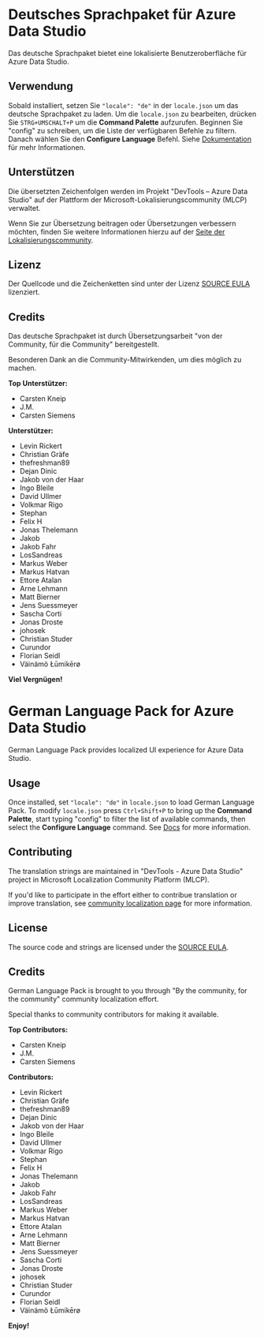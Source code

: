 # Deutsches Sprachpaket für Azure Data Studio

Das deutsche Sprachpaket bietet eine lokalisierte Benutzeroberfläche für Azure Data Studio.

## Verwendung

Sobald installiert, setzen Sie `"locale": "de"` in der `locale.json` um das deutsche Sprachpaket zu laden. Um die `locale.json` zu bearbeiten, drücken Sie `STRG+UMSCHALT+P` um die **Command Palette** aufzurufen. Beginnen Sie "config" zu schreiben, um die Liste der verfügbaren Befehle zu filtern. Danach wählen Sie den **Configure Language** Befehl. Siehe [Dokumentation](https://go.microsoft.com/fwlink/?LinkId=761051) für mehr Informationen.

## Unterstützen

Die übersetzten Zeichenfolgen werden im Projekt "DevTools – Azure Data Studio" auf der Plattform der Microsoft-Lokalisierungscommunity (MLCP) verwaltet.

Wenn Sie zur Übersetzung beitragen oder Übersetzungen verbessern möchten, finden Sie weitere Informationen hierzu auf der [Seite der Lokalisierungscommunity](https://aka.ms/vscodeloc).


## Lizenz

Der Quellcode und die Zeichenketten sind unter der Lizenz [SOURCE EULA](https://github.com/Microsoft/azuredatastudio/blob/master/LICENSE.txt) lizenziert.

## Credits

Das deutsche Sprachpaket ist durch Übersetzungsarbeit "von der Community, für die Community" bereitgestellt.

Besonderen Dank an die Community-Mitwirkenden, um dies möglich zu machen.

**Top Unterstützer:**

* Carsten Kneip
* J.M.
* Carsten Siemens

**Unterstützer:**

* Levin Rickert
* Christian Gräfe
* thefreshman89
* Dejan Dinic
* Jakob von der Haar
* Ingo Bleile
* David Ullmer
* Volkmar Rigo
* Stephan
* Felix H
* Jonas Thelemann
* Jakob
* Jakob Fahr
* LosSandreas
* Markus Weber
* Markus Hatvan
* Ettore Atalan
* Arne Lehmann
* Matt Bierner
* Jens Suessmeyer
* Sascha Corti
* Jonas Droste
* johosek
* Christian Studer
* Curundor
* Florian Seidl
* Väinämö Łūmikērø

**Viel Vergnügen!**

#  German Language Pack for Azure Data Studio

German Language Pack provides localized UI experience for Azure Data Studio.

## Usage

Once installed, set `"locale": "de"` in `locale.json` to load German Language Pack. To modify `locale.json` press `Ctrl+Shift+P` to bring up the **Command Palette**, start typing "config" to filter the list of available commands, then select the **Configure Language** command. See [Docs](https://go.microsoft.com/fwlink/?LinkId=761051) for more information.

## Contributing

The translation strings are maintained in "DevTools - Azure Data Studio" project in Microsoft Localization Community Platform (MLCP).

If you'd like to participate in the effort either to contribue translation or improve translation, see [community localization page](https://aka.ms/vscodeloc) for more information.

## License

The source code and strings are licensed under the [SOURCE EULA](https://github.com/Microsoft/azuredatastudio/blob/master/LICENSE.txt).

## Credits

German Language Pack is brought to you through "By the community, for the community" community localization effort.

Special thanks to community contributors for making it available.

**Top Contributors:**

* Carsten Kneip
* J.M.
* Carsten Siemens

**Contributors:**

* Levin Rickert
* Christian Gräfe
* thefreshman89
* Dejan Dinic
* Jakob von der Haar
* Ingo Bleile
* David Ullmer
* Volkmar Rigo
* Stephan
* Felix H
* Jonas Thelemann
* Jakob
* Jakob Fahr
* LosSandreas
* Markus Weber
* Markus Hatvan
* Ettore Atalan
* Arne Lehmann
* Matt Bierner
* Jens Suessmeyer
* Sascha Corti
* Jonas Droste
* johosek
* Christian Studer
* Curundor
* Florian Seidl
* Väinämö Łūmikērø

**Enjoy!**
